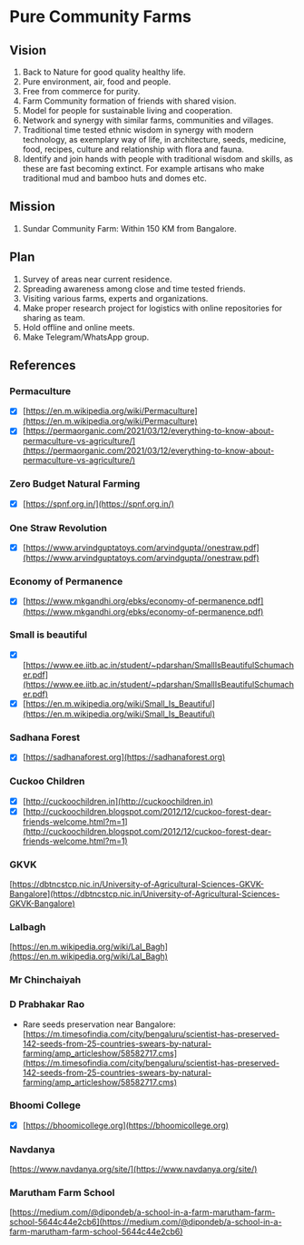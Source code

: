 # Pure Community Farms

## Vision
 1. Back to Nature for good quality healthy life.
 2. Pure environment, air, food and people.
 3. Free from commerce for purity.
 4. Farm Community formation of friends with shared vision.
 5. Model for people for sustainable living and cooperation.
 6. Network and synergy with similar farms, communities and villages.
 7. Traditional time tested ethnic wisdom in synergy with modern technology, as exemplary way of life, in architecture, seeds, medicine, food, recipes, culture and relationship with flora and fauna.
 8. Identify and join hands with people with traditional wisdom and skills, as these are fast becoming extinct. For example artisans who make traditional mud and bamboo huts and domes etc.

## Mission
 1. Sundar Community Farm: Within 150 KM from Bangalore.

## Plan
 1. Survey of areas near current residence.
 2. Spreading awareness among close and time tested friends.
 3. Visiting various farms, experts and organizations.
 4. Make proper research project for logistics with online repositories for sharing as team.
 5. Hold offline and online meets.
 6. Make Telegram/WhatsApp group.

## References
### Permaculture
- [x] [https://en.m.wikipedia.org/wiki/Permaculture](https://en.m.wikipedia.org/wiki/Permaculture)
- [x] [https://permaorganic.com/2021/03/12/everything-to-know-about-permaculture-vs-agriculture/](https://permaorganic.com/2021/03/12/everything-to-know-about-permaculture-vs-agriculture/)

### Zero Budget Natural Farming
- [x] [https://spnf.org.in/](https://spnf.org.in/)

### One Straw Revolution
- [x] [https://www.arvindguptatoys.com/arvindgupta//onestraw.pdf](https://www.arvindguptatoys.com/arvindgupta//onestraw.pdf)

### Economy of Permanence
- [x] [https://www.mkgandhi.org/ebks/economy-of-permanence.pdf](https://www.mkgandhi.org/ebks/economy-of-permanence.pdf)

### Small is beautiful
- [x] [https://www.ee.iitb.ac.in/student/~pdarshan/SmallIsBeautifulSchumacher.pdf](https://www.ee.iitb.ac.in/student/~pdarshan/SmallIsBeautifulSchumacher.pdf)
- [x] [https://en.m.wikipedia.org/wiki/Small_Is_Beautiful](https://en.m.wikipedia.org/wiki/Small_Is_Beautiful)

### Sadhana Forest
- [x] [https://sadhanaforest.org](https://sadhanaforest.org)

### Cuckoo Children
- [x] [http://cuckoochildren.in](http://cuckoochildren.in)
- [x] [http://cuckoochildren.blogspot.com/2012/12/cuckoo-forest-dear-friends-welcome.html?m=1](http://cuckoochildren.blogspot.com/2012/12/cuckoo-forest-dear-friends-welcome.html?m=1)

### GKVK
[https://dbtncstcp.nic.in/University-of-Agricultural-Sciences-GKVK-Bangalore](https://dbtncstcp.nic.in/University-of-Agricultural-Sciences-GKVK-Bangalore)

### Lalbagh 
[https://en.m.wikipedia.org/wiki/Lal_Bagh](https://en.m.wikipedia.org/wiki/Lal_Bagh)

### Mr Chinchaiyah

### D Prabhakar Rao
- Rare seeds preservation near Bangalore: [https://m.timesofindia.com/city/bengaluru/scientist-has-preserved-142-seeds-from-25-countries-swears-by-natural-farming/amp_articleshow/58582717.cms](https://m.timesofindia.com/city/bengaluru/scientist-has-preserved-142-seeds-from-25-countries-swears-by-natural-farming/amp_articleshow/58582717.cms)

### Bhoomi College
- [x] [https://bhoomicollege.org](https://bhoomicollege.org)

### Navdanya 
[https://www.navdanya.org/site/](https://www.navdanya.org/site/)

### Marutham Farm School
[https://medium.com/@dipondeb/a-school-in-a-farm-marutham-farm-school-5644c44e2cb6](https://medium.com/@dipondeb/a-school-in-a-farm-marutham-farm-school-5644c44e2cb6)
